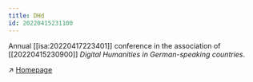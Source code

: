 ```yaml
---
title: DHd
id: 20220415231100
---
```


Annual [[isa:20220417223401]] conference in the association of [[20220415230900]] *Digital Humanities in German-speaking countries*.

↗ [Homepage](https://www.dhd2022.de/)
